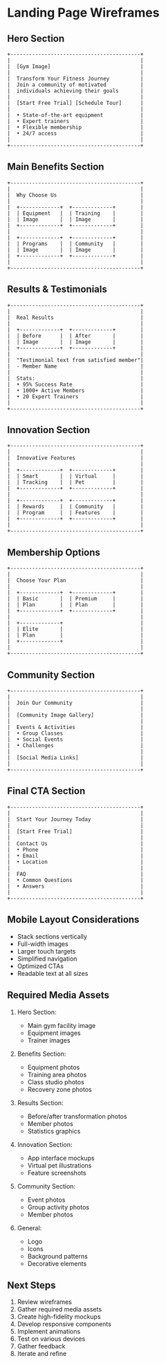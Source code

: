# Landing Page Wireframes

## Hero Section
```
+------------------------------------------+
|                                          |
|  [Gym Image]                             |
|                                          |
|  Transform Your Fitness Journey          |
|  Join a community of motivated           |
|  individuals achieving their goals       |
|                                          |
|  [Start Free Trial] [Schedule Tour]      |
|                                          |
|  • State-of-the-art equipment            |
|  • Expert trainers                       |
|  • Flexible membership                   |
|  • 24/7 access                           |
|                                          |
+------------------------------------------+
```

## Main Benefits Section
```
+------------------------------------------+
|                                          |
|  Why Choose Us                           |
|                                          |
|  +-------------+  +-------------+        |
|  | Equipment   |  | Training    |        |
|  | Image       |  | Image       |        |
|  +-------------+  +-------------+        |
|                                          |
|  +-------------+  +-------------+        |
|  | Programs    |  | Community   |        |
|  | Image       |  | Image       |        |
|  +-------------+  +-------------+        |
|                                          |
+------------------------------------------+
```

## Results & Testimonials
```
+------------------------------------------+
|                                          |
|  Real Results                            |
|                                          |
|  +-------------+  +-------------+        |
|  | Before      |  | After       |        |
|  | Image       |  | Image       |        |
|  +-------------+  +-------------+        |
|                                          |
|  "Testimonial text from satisfied member"|
|  - Member Name                           |
|                                          |
|  Stats:                                  |
|  • 95% Success Rate                      |
|  • 1000+ Active Members                  |
|  • 20 Expert Trainers                    |
|                                          |
+------------------------------------------+
```

## Innovation Section
```
+------------------------------------------+
|                                          |
|  Innovative Features                     |
|                                          |
|  +-------------+  +-------------+        |
|  | Smart       |  | Virtual     |        |
|  | Tracking    |  | Pet         |        |
|  +-------------+  +-------------+        |
|                                          |
|  +-------------+  +-------------+        |
|  | Rewards     |  | Community   |        |
|  | Program     |  | Features    |        |
|  +-------------+  +-------------+        |
|                                          |
+------------------------------------------+
```

## Membership Options
```
+------------------------------------------+
|                                          |
|  Choose Your Plan                        |
|                                          |
|  +-------------+  +-------------+        |
|  | Basic       |  | Premium     |        |
|  | Plan        |  | Plan        |        |
|  +-------------+  +-------------+        |
|                                          |
|  +-------------+                         |
|  | Elite       |                         |
|  | Plan        |                         |
|  +-------------+                         |
|                                          |
+------------------------------------------+
```

## Community Section
```
+------------------------------------------+
|                                          |
|  Join Our Community                      |
|                                          |
|  [Community Image Gallery]               |
|                                          |
|  Events & Activities                     |
|  • Group Classes                         |
|  • Social Events                         |
|  • Challenges                            |
|                                          |
|  [Social Media Links]                    |
|                                          |
+------------------------------------------+
```

## Final CTA Section
```
+------------------------------------------+
|                                          |
|  Start Your Journey Today                |
|                                          |
|  [Start Free Trial]                      |
|                                          |
|  Contact Us                              |
|  • Phone                                 |
|  • Email                                 |
|  • Location                              |
|                                          |
|  FAQ                                     |
|  • Common Questions                      |
|  • Answers                               |
|                                          |
+------------------------------------------+
```

## Mobile Layout Considerations
- Stack sections vertically
- Full-width images
- Larger touch targets
- Simplified navigation
- Optimized CTAs
- Readable text at all sizes

## Required Media Assets
1. Hero Section:
   - Main gym facility image
   - Equipment images
   - Trainer images

2. Benefits Section:
   - Equipment photos
   - Training area photos
   - Class studio photos
   - Recovery zone photos

3. Results Section:
   - Before/after transformation photos
   - Member photos
   - Statistics graphics

4. Innovation Section:
   - App interface mockups
   - Virtual pet illustrations
   - Feature screenshots

5. Community Section:
   - Event photos
   - Group activity photos
   - Member photos

6. General:
   - Logo
   - Icons
   - Background patterns
   - Decorative elements

## Next Steps
1. Review wireframes
2. Gather required media assets
3. Create high-fidelity mockups
4. Develop responsive components
5. Implement animations
6. Test on various devices
7. Gather feedback
8. Iterate and refine 